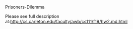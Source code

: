 Prisoners-Dilemma

Please see full description at:http://cs.carleton.edu/faculty/awb/cs111/f19/hw2.md.html
